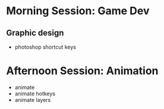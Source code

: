 # Morning Session: Game Dev

## Graphic design
- photoshop shortcut keys

# Afternoon Session: Animation
- animate
- animate hotkeys
- animate layers